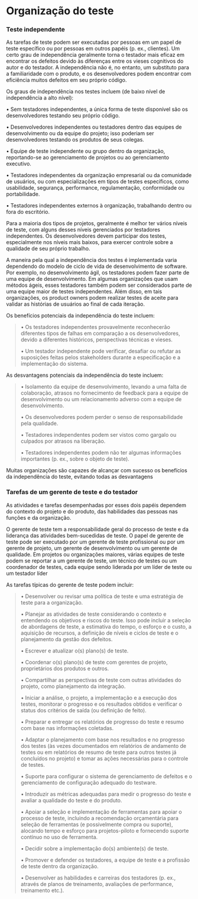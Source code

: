 # Organização do teste

### Teste independente

As tarefas de teste podem ser executadas por pessoas em um papel de teste específico ou por pessoas em outros papéis (p. ex., clientes). Um certo grau de independência geralmente torna o testador mais eficaz em encontrar os defeitos devido às diferenças entre os vieses cognitivos do autor e do testador. A independência não é, no entanto, um substituto para a familiaridade com o produto, e os desenvolvedores podem encontrar com eficiência muitos defeitos em seu próprio código.

Os graus de independência nos testes incluem (de baixo nível de independência a alto nível):

• Sem testadores independentes, a única forma de teste disponível são os desenvolvedores testando seu próprio código.

• Desenvolvedores independentes ou testadores dentro das equipes de desenvolvimento ou da equipe do projeto; isso poderiam ser desenvolvedores testando os produtos de seus colegas.

• Equipe de teste independente ou grupo dentro da organização, reportando-se ao gerenciamento de projetos ou ao gerenciamento executivo.

• Testadores independentes da organização empresarial ou da comunidade de usuários, ou com especializações em tipos de testes específicos, como usabilidade, segurança, performance, regulamentação, conformidade ou portabilidade.

• Testadores independentes externos à organização, trabalhando dentro ou fora do escritório.

Para a maioria dos tipos de projetos, geralmente é melhor ter vários níveis de teste, com alguns desses níveis gerenciados por testadores independentes. Os desenvolvedores devem participar dos testes, especialmente nos níveis mais baixos, para exercer controle sobre a qualidade de seu próprio trabalho.

A maneira pela qual a independência dos testes é implementada varia dependendo do modelo de ciclo de vida de desenvolvimento de software. Por exemplo, no desenvolvimento ágil, os testadores podem fazer parte de uma equipe de desenvolvimento. Em algumas organizações que usam métodos ágeis, esses testadores também podem ser considerados parte de uma equipe maior de testes independentes. Além disso, em tais organizações, os product owners podem realizar testes de aceite para validar as histórias de usuários ao final de cada iteração.

Os benefícios potenciais da independência do teste incluem:

> • Os testadores independentes provavelmente reconhecerão diferentes tipos de falhas em comparação a os desenvolvedores, devido a diferentes históricos, perspectivas técnicas e vieses.
> 
> • Um testador independente pode verificar, desafiar ou refutar as suposições feitas pelos stakeholders durante a especificação e a implementação do sistema.
> 

As desvantagens potenciais da independência do teste incluem:

> • Isolamento da equipe de desenvolvimento, levando a uma falta de colaboração, atrasos no fornecimento de feedback para a equipe de desenvolvimento ou um relacionamento adverso com a equipe de desenvolvimento.
> 
> • Os desenvolvedores podem perder o senso de responsabilidade pela qualidade.
> 
> • Testadores independentes podem ser vistos como gargalo ou culpados por atrasos na liberação.
> 
> • Testadores independentes podem não ter algumas informações importantes (p. ex., sobre o objeto de teste).
> 

Muitas organizações são capazes de alcançar com sucesso os benefícios da independência do teste, evitando todas as desvantagens

### Tarefas de um gerente de teste e do testador

As atividades e tarefas desempenhadas por esses dois papéis dependem do contexto do projeto e do produto, das habilidades das pessoas nas funções e da organização.

O gerente de teste tem a responsabilidade geral do processo de teste e da liderança das atividades bem-sucedidas de teste. O papel de gerente de teste pode ser executado por um gerente de teste profissional ou por um gerente de projeto, um gerente de desenvolvimento ou um gerente de qualidade. Em projetos ou organizações maiores, várias equipes de teste podem se reportar a um gerente de teste, um técnico de testes ou um coordenador de testes, cada equipe sendo liderada por um líder de teste ou um testador líder

As tarefas típicas do gerente de teste podem incluir:

> • Desenvolver ou revisar uma política de teste e uma estratégia de teste para a organização.
> 
> • Planejar as atividades de teste considerando o contexto e entendendo os objetivos e riscos do teste. Isso pode incluir a seleção de abordagens de teste, a estimativa do tempo, o esforço e o custo, a aquisição de recursos, a definição de níveis e ciclos de teste e o planejamento da gestão dos defeitos.
> 
> • Escrever e atualizar o(s) plano(s) de teste.
> 
> • Coordenar o(s) plano(s) de teste com gerentes de projeto, proprietários dos produtos e outros.
> 
> • Compartilhar as perspectivas de teste com outras atividades do projeto, como planejamento da integração.
> 
> • Iniciar a análise, o projeto, a implementação e a execução dos testes, monitorar o progresso e os resultados obtidos e verificar o status dos critérios de saída (ou definição de feito).
> 
> • Preparar e entregar os relatórios de progresso do teste e resumo com base nas informações coletadas.
> 
> • Adaptar o planejamento com base nos resultados e no progresso dos testes (às vezes documentados em relatórios de andamento de testes ou em relatórios de resumo de teste para outros testes já concluídos no projeto) e tomar as ações necessárias para o controle de testes.
> 
> • Suporte para configurar o sistema de gerenciamento de defeitos e o gerenciamento de configuração adequado do testware.
> 
> • Introduzir as métricas adequadas para medir o progresso do teste e avaliar a qualidade do teste e do produto.
> 
> • Apoiar a seleção e implementação de ferramentas para apoiar o processo de teste, incluindo a recomendação orçamentária para seleção de ferramentas (e possivelmente compra ou suporte), alocando tempo e esforço para projetos-piloto e fornecendo suporte contínuo no uso de ferramenta.
> 
> • Decidir sobre a implementação do(s) ambiente(s) de teste.
> 
> • Promover e defender os testadores, a equipe de teste e a profissão de teste dentro da organização.
> 
> • Desenvolver as habilidades e carreiras dos testadores (p. ex., através de planos de treinamento, avaliações de performance, treinamento etc.).
> 








